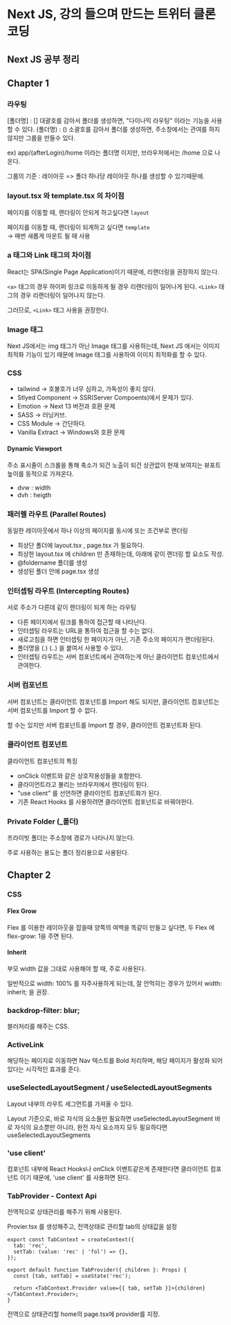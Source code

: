 # Next JS, 강의 들으며 만드는 트위터 클론코딩

## Next JS 공부 정리

## Chapter 1

### 라우팅

[폴더명] : [] 대괄호를 감아서 폴더를 생성하면, "다이나믹 라우팅" 이라는 기능을 사용할 수 있다.
(폴더명) : () 소괄호를 감아서 폴더를 생성하면, 주소창에서는 관여를 하지 않지만 그룹을 만들수 있다.

ex) app/(afterLogin)/home 이라는 폴더명 이지만, 브라우저에서는 /home 으로 나온다.

그룹의 기준 : 레이아웃
=> 폴더 하나당 레이아웃 하나를 생성할 수 있기때문에.

### layout.tsx 와 template.tsx 의 차이점

페이지를 이동할 때, 랜더링이 안되게 하고싶다면 `layout`

페이지를 이동할 때, 랜더링이 되게하고 싶다면 `template` </br>
→ 매번 새롭게 마운트 될 때 사용

### a 태그와 Link 태그의 차이점

React는 SPA(Single Page Application)이기 때문에, 리랜더링을 권장하지 않는다.

`<a>` 태그의 경우 하이퍼 링크로 이동하게 될 경우 리랜더링이 일어나게 된다.
`<Link>` 태그의 경우 리랜더링이 일어나지 않는다.

그러므로, `<Link>` 태그 사용을 권장한다.

### Image 태그

Next JS에서는 img 태그가 아닌 Image 태그를 사용하는데, Next JS 에서는 이미지 최적화 기능이 있기 때문에 Image 태그를 사용하여 이미지 최적화를 할 수 있다.

### CSS

- tailwind -> 호불호가 너무 심하고, 가독성이 좋지 않다.
- Stlyed Component -> SSR(Server Compoents)에서 문제가 있다.
- Emotion -> Next 13 버전과 호환 문제
- SASS -> 러닝커브.
- CSS Module -> 간단하다.
- Vanilla Extract -> Windows와 호환 문제

#### Dynamic Viewport

주소 표시줄이 스크롤을 통해 축소가 되건 노출이 되건 상관없이 현재 보여지는 뷰포트 높이를 동적으로 가져온다.

- dvw : width
- dvh : heigth

### 패러렐 라우트 (Parallel Routes)

동일한 레이아웃에서 하나 이상의 페이지를 동시에 또는 조건부로 랜더링

- 최상단 폴더에 layout.tsx , page.tsx 가 필요하다.
- 최상한 layout.tsx 에 children 만 존재하는데, 아래에 같이 랜더링 할 요소도 작성.
- @foldername 폴더를 생성
- 생성된 폴더 안에 page.tsx 생성

### 인터셉팅 라우트 (Intercepting Routes)

서로 주소가 다른데 같이 렌더링이 되게 하는 라우팅

- 다른 페이지에서 링크를 통하여 접근할 때 나타난다.
- 인터셉팅 라우트는 URL을 통하여 접근을 할 수는 없다.
- 새로고침을 하면 인터셉팅 한 페이지가 아닌, 기존 주소의 페이지가 랜더링된다.
- 폴더명을 (.) (..) 을 붙여서 사용할 수 있다.
- 인터셉팅 라우트는 서버 컴포넌트에서 관여하는게 아닌 클라이언트 컴포넌트에서 관여한다.

### 서버 컴포넌트

서버 컴포넌트는 클라이언트 컴포넌트를 Import 해도 되지만, 클라이언트 컴포넌트는 서버 컴포넌트를 Import 할 수 없다.

할 수는 있지만 서버 컴포넌트를 Import 할 경우, 클라이언트 컴포넌트화 된다.

### 클라이언트 컴포넌트

클라이언트 컴포넌트의 특징

- onClick 이벤트와 같은 상호작용성들을 포함한다.
- 클라이언트라고 불리는 브라우저에서 렌더링이 된다.
- "use client" 를 선언하면 클라이언트 컴포넌트화가 된다.
- 기존 React Hooks 를 사용하려면 클라이언트 컴포넌트로 바꿔야한다.

### Private Folder (\_폴더)

프라이빗 폴더는 주소창에 경로가 나타나지 않는다.

주로 사용하는 용도는 폴더 정리용으로 사용된다.

## Chapter 2

### CSS

#### Flex Grow

Flex 를 이용한 레이아웃을 잡을때 양쪽의 여백을 똑같이 만들고 싶다면, 두 Flex 에 flex-grow: 1을 주면 된다.

#### Inherit

부모 width 값을 그대로 사용해야 할 때, 주로 사용된다.

일반적으로 width: 100% 를 자주사용하게 되는데, 잘 안먹히는 경우가 있어서 width: inherit; 을 권장.

### backdrop-filter: blur;

블러처리를 해주는 CSS.

### ActiveLink

해당하는 페이지로 이동하면 Nav 텍스트를 Bold 처리하며, 해당 페이지가 활성화 되어있다는 시각적인 효과를 준다.

### useSelectedLayoutSegment / useSelectedLayoutSegments

Layout 내부의 라우트 세그먼트를 가져올 수 있다.

Layout 기준으로, 바로 자식의 요소들만 필요하면 useSelectedLayoutSegment
바로 자식의 요소뿐만 아니라, 완전 자식 요소까지 모두 필요하다면 useSelectedLayoutSegments

### 'use client'

컴포넌트 내부에 React Hooks나 onClick 이벤트같은게 존재한다면 클라이언트 컴포넌트 이기 때문에,
'use client' 를 사용하면 된다.

### TabProvider - Context Api

전역적으로 상태관리를 해주기 위해 사용된다.

Provier.tsx 를 생성해주고,
전역상태로 관리할 tab의 상태값을 설정

```
export const TabContext = createContext({
  tab: 'rec',
  setTab: (value: 'rec' | 'fol') => {},
});

export default function TabProvider({ children }: Props) {
  const [tab, setTab] = useState('rec');

  return <TabContext.Provider value={{ tab, setTab }}>{children}</TabContext.Provider>;
}
```

전역으로 상태관리할 home의 page.tsx에 provider를 지정.
